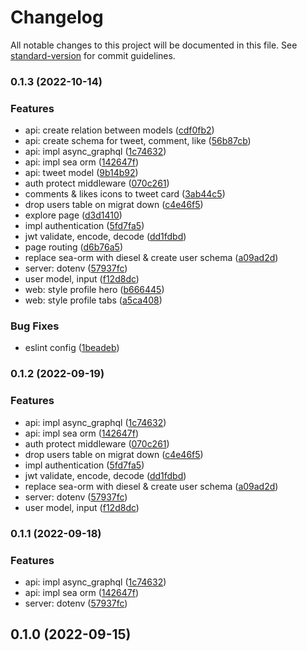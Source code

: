 # Changelog

All notable changes to this project will be documented in this file. See [standard-version](https://github.com/conventional-changelog/standard-version) for commit guidelines.

### 0.1.3 (2022-10-14)


### Features

* api: create relation between models ([cdf0fb2](https://github.com/aerox0/rust-tweeter/commit/cdf0fb21b4cbaad744d6d6c8bee8366f878f1ba2))
* api: create schema for tweet, comment, like ([56b87cb](https://github.com/aerox0/rust-tweeter/commit/56b87cb72bc6d77ff1395a0d7d13936bc17bc79a))
* api: impl async_graphql ([1c74632](https://github.com/aerox0/rust-tweeter/commit/1c746327dfb41046e29ba6e1e65b4bd18c1fa269))
* api: impl sea orm ([142647f](https://github.com/aerox0/rust-tweeter/commit/142647fcb1c7df9c48a3793e78ae8b0d3edbf68f))
* api: tweet model ([9b14b92](https://github.com/aerox0/rust-tweeter/commit/9b14b9220bbb092df9a0d7c520f796617300e78a))
* auth protect middleware ([070c261](https://github.com/aerox0/rust-tweeter/commit/070c261a30e0ee1ce2d92e2f4e4d7247720ad590))
* comments & likes icons to tweet card ([3ab44c5](https://github.com/aerox0/rust-tweeter/commit/3ab44c57b06415c53abe8ac69a84affd0dab7c74))
* drop users table on migrat down ([c4e46f5](https://github.com/aerox0/rust-tweeter/commit/c4e46f56f413eb474ab688d9ca4d19ed8f32fb0e))
* explore page ([d3d1410](https://github.com/aerox0/rust-tweeter/commit/d3d1410be76160f342365134e63d511a7d434304))
* impl authentication ([5fd7fa5](https://github.com/aerox0/rust-tweeter/commit/5fd7fa54b9db40255b7e4af97351e8270f767ada))
* jwt validate, encode, decode ([dd1fdbd](https://github.com/aerox0/rust-tweeter/commit/dd1fdbd2f3a5ec92d8461d4f05fa5b5d56e0a2fa))
* page routing ([d6b76a5](https://github.com/aerox0/rust-tweeter/commit/d6b76a5051f1fcf86b58fc58665e9726f4ccaa1a))
* replace sea-orm with diesel & create user schema ([a09ad2d](https://github.com/aerox0/rust-tweeter/commit/a09ad2db336443c823861af70dcc0bc26f4d9ee9))
* server: dotenv ([57937fc](https://github.com/aerox0/rust-tweeter/commit/57937fcd560fb4b6ca2a38cf2658913ebfebca5a))
* user model, input ([f12d8dc](https://github.com/aerox0/rust-tweeter/commit/f12d8dcebca58dd3f9f260e50b5d1f1ef53648f8))
* web: style profile hero ([b666445](https://github.com/aerox0/rust-tweeter/commit/b6664450fe9096ad71464f3ec4d716fe5ea3cdad))
* web: style profile tabs ([a5ca408](https://github.com/aerox0/rust-tweeter/commit/a5ca4087817665868e2ea4eb711a51787d1646db))


### Bug Fixes

* eslint config ([1beadeb](https://github.com/aerox0/rust-tweeter/commit/1beadeb564113b5df370803bde6d718d5071473b))

### 0.1.2 (2022-09-19)


### Features

* api: impl async_graphql ([1c74632](https://github.com/aerox0/rust-tweeter/commit/1c746327dfb41046e29ba6e1e65b4bd18c1fa269))
* api: impl sea orm ([142647f](https://github.com/aerox0/rust-tweeter/commit/142647fcb1c7df9c48a3793e78ae8b0d3edbf68f))
* auth protect middleware ([070c261](https://github.com/aerox0/rust-tweeter/commit/070c261a30e0ee1ce2d92e2f4e4d7247720ad590))
* drop users table on migrat down ([c4e46f5](https://github.com/aerox0/rust-tweeter/commit/c4e46f56f413eb474ab688d9ca4d19ed8f32fb0e))
* impl authentication ([5fd7fa5](https://github.com/aerox0/rust-tweeter/commit/5fd7fa54b9db40255b7e4af97351e8270f767ada))
* jwt validate, encode, decode ([dd1fdbd](https://github.com/aerox0/rust-tweeter/commit/dd1fdbd2f3a5ec92d8461d4f05fa5b5d56e0a2fa))
* replace sea-orm with diesel & create user schema ([a09ad2d](https://github.com/aerox0/rust-tweeter/commit/a09ad2db336443c823861af70dcc0bc26f4d9ee9))
* server: dotenv ([57937fc](https://github.com/aerox0/rust-tweeter/commit/57937fcd560fb4b6ca2a38cf2658913ebfebca5a))
* user model, input ([f12d8dc](https://github.com/aerox0/rust-tweeter/commit/f12d8dcebca58dd3f9f260e50b5d1f1ef53648f8))

### 0.1.1 (2022-09-18)


### Features

* api: impl async_graphql ([1c74632](https://github.com/aerox0/rust-tweeter/commit/1c746327dfb41046e29ba6e1e65b4bd18c1fa269))
* api: impl sea orm ([142647f](https://github.com/aerox0/rust-tweeter/commit/142647fcb1c7df9c48a3793e78ae8b0d3edbf68f))
* server: dotenv ([57937fc](https://github.com/aerox0/rust-tweeter/commit/57937fcd560fb4b6ca2a38cf2658913ebfebca5a))

## 0.1.0 (2022-09-15)
